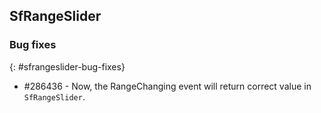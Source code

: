 ## SfRangeSlider

### Bug fixes
{: #sfrangeslider-bug-fixes}

* \#286436 - Now, the RangeChanging event will return correct value in `SfRangeSlider`.